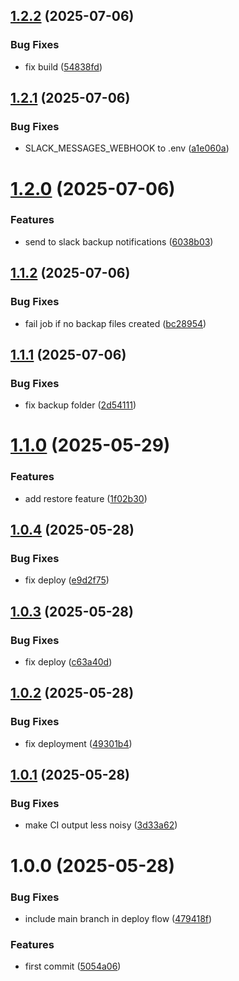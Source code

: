 ## [1.2.2](https://github.com/advertikon/mongodb-dump/compare/v1.2.1...v1.2.2) (2025-07-06)


### Bug Fixes

* fix build ([54838fd](https://github.com/advertikon/mongodb-dump/commit/54838fdb483d10aa1ec71fb9682f0e45672be55a))

## [1.2.1](https://github.com/advertikon/mongodb-dump/compare/v1.2.0...v1.2.1) (2025-07-06)


### Bug Fixes

* SLACK_MESSAGES_WEBHOOK to .env ([a1e060a](https://github.com/advertikon/mongodb-dump/commit/a1e060a0e03da35a9e0fac8dc2292f55313b04a5))

# [1.2.0](https://github.com/advertikon/mongodb-dump/compare/v1.1.2...v1.2.0) (2025-07-06)


### Features

* send to slack backup notifications ([6038b03](https://github.com/advertikon/mongodb-dump/commit/6038b0318a8343094a1441b717c3d9d120ed7ee4))

## [1.1.2](https://github.com/advertikon/mongodb-dump/compare/v1.1.1...v1.1.2) (2025-07-06)


### Bug Fixes

* fail job if no backap files created ([bc28954](https://github.com/advertikon/mongodb-dump/commit/bc289543bb42ceacd5dd6fdf117f050d09fa4607))

## [1.1.1](https://github.com/advertikon/mongodb-dump/compare/v1.1.0...v1.1.1) (2025-07-06)


### Bug Fixes

* fix backup folder ([2d54111](https://github.com/advertikon/mongodb-dump/commit/2d5411169ccd69600285693af1f056753468087c))

# [1.1.0](https://github.com/advertikon/mongodb-dump/compare/v1.0.4...v1.1.0) (2025-05-29)


### Features

* add restore feature ([1f02b30](https://github.com/advertikon/mongodb-dump/commit/1f02b3029e1460b5da67cec9d63fd9e9a07651b9))

## [1.0.4](https://github.com/advertikon/mongodb-dump/compare/v1.0.3...v1.0.4) (2025-05-28)


### Bug Fixes

* fix deploy ([e9d2f75](https://github.com/advertikon/mongodb-dump/commit/e9d2f759345edfc89b1dc2a90d4276509951eda6))

## [1.0.3](https://github.com/advertikon/mongodb-dump/compare/v1.0.2...v1.0.3) (2025-05-28)


### Bug Fixes

* fix deploy ([c63a40d](https://github.com/advertikon/mongodb-dump/commit/c63a40d03e0c3f41c380bb3768a211997494ec68))

## [1.0.2](https://github.com/advertikon/mongodb-dump/compare/v1.0.1...v1.0.2) (2025-05-28)


### Bug Fixes

* fix deployment ([49301b4](https://github.com/advertikon/mongodb-dump/commit/49301b4b20db4c7cfb214fb5808a0abf2b384a5c))

## [1.0.1](https://github.com/advertikon/mongodb-dump/compare/v1.0.0...v1.0.1) (2025-05-28)


### Bug Fixes

* make CI output less noisy ([3d33a62](https://github.com/advertikon/mongodb-dump/commit/3d33a6235abaf49a5ce497169eee595073af91b8))

# 1.0.0 (2025-05-28)


### Bug Fixes

* include main branch in deploy flow ([479418f](https://github.com/advertikon/mongodb-dump/commit/479418f17f7a60f6905e6c6bdf7748d27bf6b8da))


### Features

* first commit ([5054a06](https://github.com/advertikon/mongodb-dump/commit/5054a06563d5a78c1b119817371d704de4b8c4c0))
